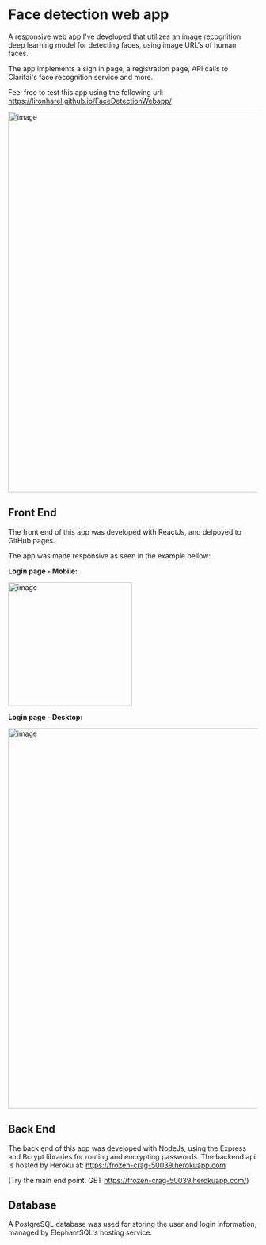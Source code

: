 # Face detection web app
A responsive web app I've developed that utilizes an image recognition deep learning model for detecting faces, using image URL's of human faces.

The app implements a sign in page, a registration page, API calls to Clarifai's face recognition service and more.

Feel free to test this app using the following url: https://lironharel.github.io/FaceDetectionWebapp/

<img width="768" alt="image" src="https://user-images.githubusercontent.com/44953386/201520225-30bab543-34d0-44e3-b79b-537a4d26bf9c.png">


## Front End 
The front end of this app was developed with ReactJs, and delpoyed to GitHub pages.

The app was made responsive as seen in the example bellow:


**Login page - Mobile:**

<img width="250" alt="image" src="https://user-images.githubusercontent.com/44953386/201520459-32e63f4b-bc5e-4046-86c6-99c498e928e2.png">

**Login page - Desktop:**

<img width="768" alt="image" src="https://user-images.githubusercontent.com/44953386/201520366-3666d485-21d5-4ab9-9eff-3a6ea1255b2f.png">



## Back End 
The back end of this app was developed with NodeJs, using the Express and Bcrypt libraries for routing and encrypting passwords.
The backend api is hosted by Heroku at: https://frozen-crag-50039.herokuapp.com

(Try the main end point: GET https://frozen-crag-50039.herokuapp.com/)

## Database
A PostgreSQL database was used for storing the user and login information, managed by ElephantSQL's hosting service. 
